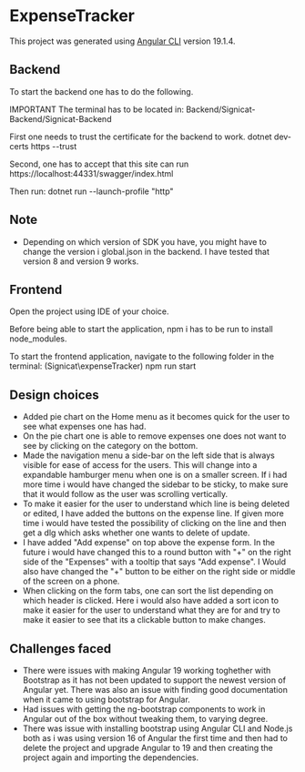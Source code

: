 # ExpenseTracker

This project was generated using [Angular CLI](https://github.com/angular/angular-cli) version 19.1.4.

## Backend
To start the backend one has to do the following.

IMPORTANT The terminal has to be located in:
Backend/Signicat-Backend/Signicat-Backend

First one needs to trust the certificate for the backend to work.
dotnet dev-certs https --trust

Second, one has to accept that this site can run
https://localhost:44331/swagger/index.html

Then run:
dotnet run --launch-profile "http"

## Note
- Depending on which version of SDK you have, you might have to change the version i global.json in the backend. I have tested that version 8 and version 9 works.

## Frontend
Open the project using IDE of your choice.

Before being able to start the application, npm i has to be run to install node_modules.

To start the frontend application, navigate to the following folder in the terminal:
(Signicat\expenseTracker)
npm run start

## Design choices
- Added pie chart on the Home menu as it becomes quick for the user to see what expenses one has had.
- On the pie chart one is able to remove expenses one does not want to see by clicking on the category on the bottom.
- Made the navigation menu a side-bar on the left side that is always visible for ease of access for the users. This will change into a expandable hamburger menu when one is on a smaller screen. If i had more time i would have changed the sidebar to be sticky, to make sure that it would follow as the user was scrolling vertically.
- To make it easier for the user to understand which line is being deleted or edited, I have added the buttons on the expense line. If given more time i would have tested the possibility of clicking on the line and then get a dlg which asks whether one wants to delete of update.
- I have added "Add expense" on top above the expense form. In the future i would have changed this to a round button with "+" on the right side of the "Expenses" with a tooltip that says "Add expense". I Would also have changed the "+" button to be either on the right side or middle of the screen on a phone.
- When clicking on the form tabs, one can sort the list depending on which header is clicked. Here i would also have added a sort icon to make it easier for the user to understand what they are for and try to make it easier to see that its a clickable button to make changes.

## Challenges faced
- There were issues with making Angular 19 working toghether with Bootstrap as it has not been updated to support the newest version of Angular yet. There was also an issue with finding good documentation when it came to using bootstrap for Angular.
- Had issues with getting the ng-bootstrap components to work in Angular out of the box without tweaking them, to varying degree.
-  There was issue with installing bootstrap using Angular CLI and Node.js both as i was using version 16 of Angular the first time and then had to delete the project and upgrade Angular to 19 and then creating the project again and importing the dependencies.
